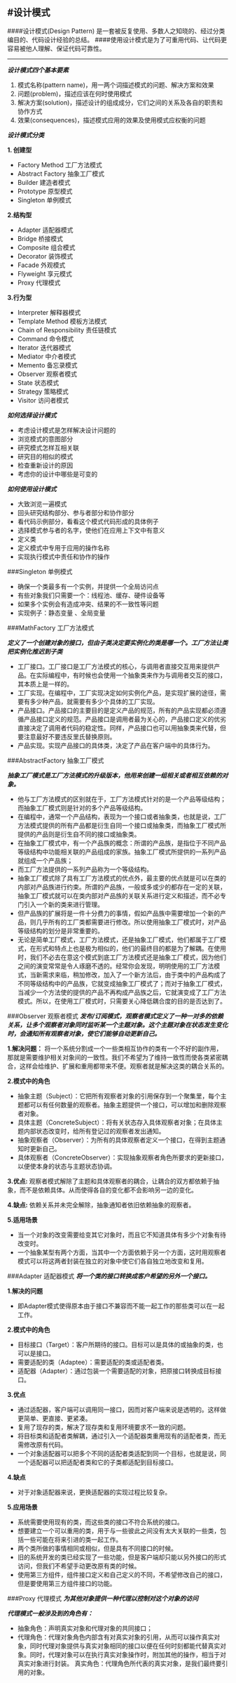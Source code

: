 #设计模式
---
####设计模式(Design Pattern) 是一套被反复使用、多数人之知晓的、经过分类编目的、代码设计经验的总结。
####使用设计模式是为了可重用代码、让代码更容易被他人理解、保证代码可靠性。

---

***设计模式四个基本要素***

  1. 模式名称(pattern name)，用一两个词描述模式的问题、解决方案和效果<br/>
  2. 问题(problem)，描述应该在何时使用模式<br/>
  3. 解决方案(solution)，描述设计的组成成分，它们之间的关系及各自的职责和协作方式<br/>
  4. 效果(consequences)，描述模式应用的效果及使用模式应权衡的问题<br/>
  
***设计模式分类***

__1. 创建型__<br/>
  * Factory Method  工厂方法模式
  * Abstract Factory 抽象工厂模式   
  * Builder   建造者模式
  * Prototype    原型模式
  * Singleton  单例模式
  
__2.结构型__<br/>
  * Adapter 适配器模式
  * Bridge  桥接模式
  * Composite  组合模式
  * Decorator 装饰模式
  * Facade  外观模式
  * Flyweight 享元模式
  * Proxy  代理模式
  
__3.行为型__<br/>
  * Interpreter 解释器模式
  * Template Method 模板方法模式
  * Chain of Responsibility 责任链模式
  * Command 命令模式
  * Iterator  迭代器模式
  * Mediator  中介者模式
  * Memento 备忘录模式
  * Observer  观察者模式
  * State 状态模式
  * Strategy  策略模式
  * Visitor  访问者模式
  
***如何选择设计模式***

* 考虑设计模式是怎样解决设计问题的
* 浏览模式的意图部分
* 研究模式怎样互相关联
* 研究目的相似的模式
* 检查重新设计的原因
* 考虑你的设计中哪些是可变的

***如何使用设计模式***

* 大致浏览一遍模式
* 回头研究结构部分、参与者部分和协作部分
* 看代码示例部分，看看这个模式代码形成的具体例子
* 选择模式参与者的名字，使他们在应用上下文中有意义
* 定义类
* 定义模式中专用于应用的操作名称
* 实现执行模式中责任和协作的操作
  
  
###Singleton 单例模式

* 确保一个类最多有一个实例，并提供一个全局访问点
* 有些对象我们只需要一个：线程池、缓存、硬件设备等
* 如果多个实例会有造成冲突、结果的不一致性等问题
* 实现例子：静态变量 、全局变量
 
###MathFactory 工厂方法模式

***定义了一个创建对象的接口，但由子类决定要实例化的类是哪一个。工厂方法让类把实例化推迟到子类***
* 工厂接口。工厂接口是工厂方法模式的核心，与调用者直接交互用来提供产品。在实际编程中，有时候也会使用一个抽象类来作为与调用者交互的接口，其本质上是一样的。
* 工厂实现。在编程中，工厂实现决定如何实例化产品，是实现扩展的途径，需要有多少种产品，就需要有多少个具体的工厂实现。
* 产品接口。产品接口的主要目的是定义产品的规范，所有的产品实现都必须遵循产品接口定义的规范。产品接口是调用者最为关心的，产品接口定义的优劣直接决定了调用者代码的稳定性。同样，产品接口也可以用抽象类来代替，但要注意最好不要违反里氏替换原则。
* 产品实现。实现产品接口的具体类，决定了产品在客户端中的具体行为。

###AbstractFactory  抽象工厂模式

***抽象工厂模式是工厂方法模式的升级版本，他用来创建一组相关或者相互依赖的对象。***
* 他与工厂方法模式的区别就在于，工厂方法模式针对的是一个产品等级结构；而抽象工厂模式则是针对的多个产品等级结构。
* 在编程中，通常一个产品结构，表现为一个接口或者抽象类，也就是说，工厂方法模式提供的所有产品都是衍生自同一个接口或抽象类，而抽象工厂模式所提供的产品则是衍生自不同的接口或抽象类。
* 在抽象工厂模式中，有一个产品族的概念：所谓的产品族，是指位于不同产品等级结构中功能相关联的产品组成的家族。抽象工厂模式所提供的一系列产品就组成一个产品族；
* 而工厂方法提供的一系列产品称为一个等级结构。
* 抽象工厂模式除了具有工厂方法模式的优点外，最主要的优点就是可以在类的内部对产品族进行约束。所谓的产品族，一般或多或少的都存在一定的关联，抽象工厂模式就可以在类内部对产品族的关联关系进行定义和描述，而不必专门引入一个新的类来进行管理。
* 但产品族的扩展将是一件十分费力的事情，假如产品族中需要增加一个新的产品，则几乎所有的工厂类都需要进行修改。所以使用抽象工厂模式时，对产品等级结构的划分是非常重要的。
*  无论是简单工厂模式，工厂方法模式，还是抽象工厂模式，他们都属于工厂模式，在形式和特点上也是极为相似的，他们的最终目的都是为了解耦。在使用时，我们不必去在意这个模式到底工厂方法模式还是抽象工厂模式，因为他们之间的演变常常是令人琢磨不透的。经常你会发现，明明使用的工厂方法模式，当新需求来临，稍加修改，加入了一个新方法后，由于类中的产品构成了不同等级结构中的产品族，它就变成抽象工厂模式了；而对于抽象工厂模式，当减少一个方法使的提供的产品不再构成产品族之后，它就演变成了工厂方法模式。所以，在使用工厂模式时，只需要关心降低耦合度的目的是否达到了。
 
###Observer 观察者模式
***发布/订阅模式，观察者模式定义了一种一对多的依赖关系，让多个观察者对象同时监听某一个主题对象。这个主题对象在状态发生变化时，会通知所有观察者对象，使它们能够自动更新自己。***  <br/>

__1.解决问题：__
将一个系统分割成一个一些类相互协作的类有一个不好的副作用，那就是需要维护相关对象间的一致性。我们不希望为了维持一致性而使各类紧密耦合，这样会给维护、扩展和重用都带来不便。观察者就是解决这类的耦合关系的。<br/>

__2.模式中的角色__
* 抽象主题（Subject）：它把所有观察者对象的引用保存到一个聚集里，每个主题都可以有任何数量的观察者。抽象主题提供一个接口，可以增加和删除观察者对象。
* 具体主题（ConcreteSubject）：将有关状态存入具体观察者对象；在具体主题内部状态改变时，给所有登记过的观察者发出通知。
* 抽象观察者（Observer）：为所有的具体观察者定义一个接口，在得到主题通知时更新自己。
* 具体观察者（ConcreteObserver）：实现抽象观察者角色所要求的更新接口，以便使本身的状态与主题状态协调。<br/>

__3.优点:__
观察者模式解除了主题和具体观察者的耦合，让耦合的双方都依赖于抽象，而不是依赖具体。从而使得各自的变化都不会影响另一边的变化。
<br/>

__4.缺点:__
依赖关系并未完全解除，抽象通知者依旧依赖抽象的观察者。<br/>

__5.适用场景__
* 当一个对象的改变需要给变其它对象时，而且它不知道具体有多少个对象有待改变时。<br/>
* 一个抽象某型有两个方面，当其中一个方面依赖于另一个方面，这时用观察者模式可以将这两者封装在独立的对象中使它们各自独立地改变和复用。

###Adapter 适配器模式
***将一个类的接口转换成客户希望的另外一个接口。***<br/>

__1.解决的问题__<br/>
* 即Adapter模式使得原本由于接口不兼容而不能一起工作的那些类可以在一起工作。

__2.模式中的角色__<br/>
* 目标接口（Target）：客户所期待的接口。目标可以是具体的或抽象的类，也可以是接口。
* 需要适配的类（Adaptee）：需要适配的类或适配者类。
* 适配器（Adapter）：通过包装一个需要适配的对象，把原接口转换成目标接口。　

__3.优点__<br/>
* 通过适配器，客户端可以调用同一接口，因而对客户端来说是透明的。这样做更简单、更直接、更紧凑。
* 复用了现存的类，解决了现存类和复用环境要求不一致的问题。
* 将目标类和适配者类解耦，通过引入一个适配器类重用现有的适配者类，而无需修改原有代码。
* 一个对象适配器可以把多个不同的适配者类适配到同一个目标，也就是说，同一个适配器可以把适配者类和它的子类都适配到目标接口。

__4.缺点__<br/>
* 对于对象适配器来说，更换适配器的实现过程比较复杂。

__5.应用场景__<br/>
* 系统需要使用现有的类，而这些类的接口不符合系统的接口。
* 想要建立一个可以重用的类，用于与一些彼此之间没有太大关联的一些类，包括一些可能在将来引进的类一起工作。
* 两个类所做的事情相同或相似，但是具有不同接口的时候。
* 旧的系统开发的类已经实现了一些功能，但是客户端却只能以另外接口的形式访问，但我们不希望手动更改原有类的时候。
* 使用第三方组件，组件接口定义和自己定义的不同，不希望修改自己的接口，但是要使用第三方组件接口的功能。

###Proxy 代理模式
***为其他对象提供一种代理以控制对这个对象的访问***<br/>

___代理模式一般涉及到的角色有：___<br/>
* 抽象角色：声明真实对象和代理对象的共同接口；
* 代理角色：代理对象角色内部含有对真实对象的引用，从而可以操作真实对象，同时代理对象提供与真实对象相同的接口以便在任何时刻都能代替真实对象。同时，代理对象可以在执行真实对象操作时，附加其他的操作，相当于对真实对象进行封装。
真实角色：代理角色所代表的真实对象，是我们最终要引用的对象。 







